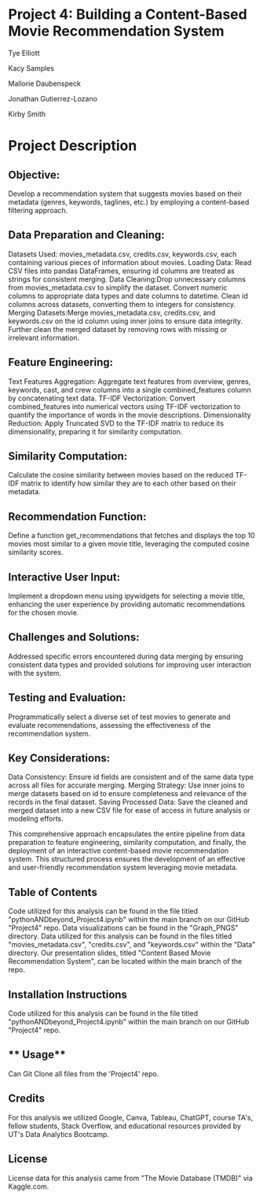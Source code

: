 # **Project 4: Building a Content-Based Movie Recommendation System**

Tye Elliott

Kacy Samples

Mallorie Daubenspeck

Jonathan Gutierrez-Lozano 

Kirby Smith

# **Project Description**

## **Objective:**
Develop a recommendation system that suggests movies based on their metadata (genres, keywords, taglines, etc.) by employing a content-based filtering approach.


## Data Preparation and Cleaning:
Datasets Used: movies_metadata.csv, credits.csv, keywords.csv, each containing various pieces of information about movies.
Loading Data: Read CSV files into pandas DataFrames, ensuring id columns are treated as strings for consistent merging.
Data Cleaning:Drop unnecessary columns from movies_metadata.csv to simplify the dataset.
Convert numeric columns to appropriate data types and date columns to datetime.
Clean id columns across datasets, converting them to integers for consistency.
Merging Datasets:Merge movies_metadata.csv, credits.csv, and keywords.csv on the id column using inner joins to ensure data integrity.
Further clean the merged dataset by removing rows with missing or irrelevant information.


## **Feature Engineering:**
Text Features Aggregation: Aggregate text features from overview, genres, keywords, cast, and crew columns into a single combined_features column by concatenating text data.
TF-IDF Vectorization: Convert combined_features into numerical vectors using TF-IDF vectorization to quantify the importance of words in the movie descriptions.
Dimensionality Reduction: Apply Truncated SVD to the TF-IDF matrix to reduce its dimensionality, preparing it for similarity computation.


## **Similarity Computation:**
Calculate the cosine similarity between movies based on the reduced TF-IDF matrix to identify how similar they are to each other based on their metadata.


## **Recommendation Function:**
Define a function get_recommendations that fetches and displays the top 10 movies most similar to a given movie title, leveraging the computed cosine similarity scores.


## **Interactive User Input:**
Implement a dropdown menu using ipywidgets for selecting a movie title, enhancing the user experience by providing automatic recommendations for the chosen movie.


## **Challenges and Solutions:**
Addressed specific errors encountered during data merging by ensuring consistent data types and provided solutions for improving user interaction with the system.


## **Testing and Evaluation:**
Programmatically select a diverse set of test movies to generate and evaluate recommendations, assessing the effectiveness of the recommendation system.


## **Key Considerations:**
Data Consistency: Ensure id fields are consistent and of the same data type across all files for accurate merging.
Merging Strategy: Use inner joins to merge datasets based on id to ensure completeness and relevance of the records in the final dataset.
Saving Processed Data: Save the cleaned and merged dataset into a new CSV file for ease of access in future analysis or modeling efforts.


This comprehensive approach encapsulates the entire pipeline from data preparation to feature engineering, similarity computation, and finally, the deployment of an interactive content-based movie recommendation system. This structured process ensures the development of an effective and user-friendly recommendation system leveraging movie metadata.

## **Table of Contents**
Code utilized for this analysis can be found in the file titled "pythonANDbeyond_Project4.ipynb" within the main branch on our GitHub "Project4" repo. Data visualizations can be found in the "Graph_PNGS" directory. Data utilized for this analysis can be found in the files titled "movies_metadata.csv", "credits.csv", and "keywords.csv" within the "Data" directory. Our presentation slides, titled "Content Based Movie Recommendation System", can be located within the main branch of the repo.

## **Installation Instructions**
Code utilized for this analysis can be found in the file titled "pythonANDbeyond_Project4.ipynb" within the main branch on our GitHub "Project4" repo.

## ** Usage**
Can Git Clone all files from the 'Project4' repo.

## **Credits**
For this analysis we utilized Google, Canva, Tableau, ChatGPT, course TA's, fellow students, Stack Overflow, and educational resources provided by UT's Data Analytics Bootcamp.

## **License**
License data for this analysis came from "The Movie Database (TMDB)" via Kaggle.com.
